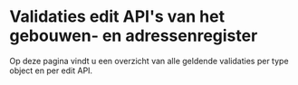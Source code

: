 # Validaties edit API's van het gebouwen- en adressenregister
<div class="vl-typography">
    <p class="vl-introduction"> 
    Op deze pagina vindt u een overzicht van alle geldende validaties per type object en per edit API.
    </p>
</div>
